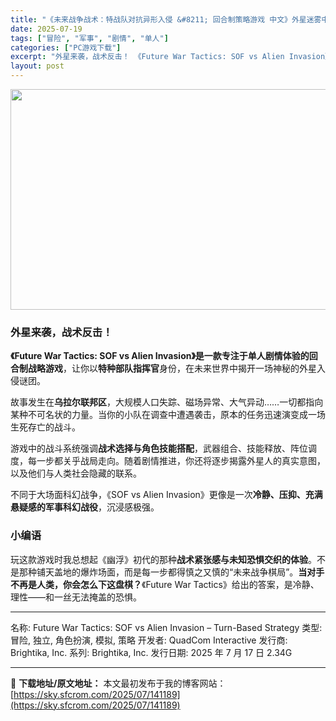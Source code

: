 ```yaml
---
title: "《未来战争战术：特战队对抗异形入侵 &#8211; 回合制策略游戏 中文》外星迷雾中的致命博弈！"
date: 2025-07-19
tags: ["冒险", "军事", "剧情", "单人"]
categories: ["PC游戏下载"]
excerpt: "外星来袭，战术反击！ 《Future War Tactics: SOF vs Alien Invasion》是一款专注于单人剧情体验的回合制战略游戏，让你以特种部队指挥官身份，在未来世界中揭开一场神秘的外星入侵谜团。 故事发生在乌拉尔联邦区，大规模人口失踪、磁场异常、大气异动……一切都指向某种不可名&hellip;"
layout: post
---
```


<img class="aligncenter size-full wp-image-141068" src="https://sky.sfcrom.com/wp-content/uploads/2025/07/2025071814251794.webp" alt="" width="616" height="353" />
<h3>外星来袭，战术反击！</h3>
<strong>《Future War Tactics: SOF vs Alien Invasion》是一款专注于单人剧情体验的回合制战略游戏</strong>，让你以<strong>特种部队指挥官</strong>身份，在未来世界中揭开一场神秘的外星入侵谜团。

故事发生在<strong>乌拉尔联邦区</strong>，大规模人口失踪、磁场异常、大气异动……一切都指向某种不可名状的力量。当你的小队在调查中遭遇袭击，原本的任务迅速演变成一场生死存亡的战斗。

游戏中的战斗系统强调<strong>战术选择与角色技能搭配</strong>，武器组合、技能释放、阵位调度，每一步都关乎战局走向。随着剧情推进，你还将逐步揭露外星人的真实意图，以及他们与人类社会隐藏的联系。

不同于大场面科幻战争，《SOF vs Alien Invasion》更像是一次<strong>冷静、压抑、充满悬疑感的军事科幻战役</strong>，沉浸感极强。
<h3>小编语</h3>
玩这款游戏时我总想起《幽浮》初代的那种<strong>战术紧张感与未知恐惧交织的体验</strong>。不是那种铺天盖地的爆炸场面，而是每一步都得慎之又慎的“未来战争棋局”。<strong>当对手不再是人类，你会怎么下这盘棋？</strong>《Future War Tactics》给出的答案，是冷静、理性——和一丝无法掩盖的恐惧。

<hr />

名称: Future War Tactics: SOF vs Alien Invasion – Turn-Based Strategy
类型: 冒险, 独立, 角色扮演, 模拟, 策略
开发者: QuadCom Interactive
发行商: Brightika, Inc.
系列: Brightika, Inc.
发行日期: 2025 年 7 月 17 日
2.34G

---
📖 **下载地址/原文地址：** 本文最初发布于我的博客网站：[https://sky.sfcrom.com/2025/07/141189](https://sky.sfcrom.com/2025/07/141189)
